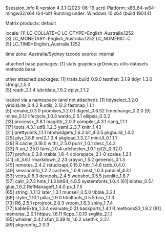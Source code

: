 $session_info
R version 4.3.1 (2023-06-16 ucrt)
Platform: x86_64-w64-mingw32/x64 (64-bit)
Running under: Windows 10 x64 (build 19044)

Matrix products: default


locale:
[1] LC_COLLATE=C                       LC_CTYPE=English_Australia.1252   
[3] LC_MONETARY=English_Australia.1252 LC_NUMERIC=C                      
[5] LC_TIME=English_Australia.1252    

time zone: Australia/Sydney
tzcode source: internal

attached base packages:
[1] stats     graphics  grDevices utils     datasets  methods   base     

other attached packages:
[1] traits.build_0.9.0 testthat_3.1.9     tidyr_1.3.0        stringr_1.5.0     
[5] readr_2.1.4        lubridate_1.9.2    dplyr_1.1.2       

loaded via a namespace (and not attached):
 [1] tidyselect_1.2.0  viridisLite_0.4.2 R.utils_2.12.2    fastmap_1.1.1    
 [5] remake_0.3.0      promises_1.2.0.1  digest_0.6.32     timechange_0.2.0 
 [9] mime_0.12         lifecycle_1.0.3   waldo_0.5.1       ellipsis_0.3.2   
[13] processx_3.8.1    magrittr_2.0.3    compiler_4.3.1    rlang_1.1.1      
[17] tools_4.3.1       utf8_1.2.3        yaml_2.3.7        knitr_1.43       
[21] prettyunits_1.1.1 htmlwidgets_1.6.2 bit_4.0.5         pkgbuild_1.4.2   
[25] plyr_1.8.8        xml2_1.3.4        pkgload_1.3.2.1   miniUI_0.1.1.1   
[29] R.cache_0.16.0    withr_2.5.0       purrr_1.0.1       desc_1.4.2       
[33] R.oo_1.25.0       fansi_1.0.4       urlchecker_1.0.1  git2r_0.32.0     
[37] profvis_0.3.8     xtable_1.8-4      colorspace_2.1-0  scales_1.2.1     
[41] cli_3.6.1         rmarkdown_2.23    crayon_1.5.2      generics_0.1.3   
[45] remotes_2.4.2     rstudioapi_0.15.0 httr_1.4.6        tzdb_0.4.0       
[49] sessioninfo_1.2.2 cachem_1.0.8      rvest_1.0.3       parallel_4.3.1   
[53] vctrs_0.6.3       devtools_2.4.5    webshot_0.5.5     jsonlite_1.8.7   
[57] callr_3.7.3       hms_1.1.3         bit64_4.0.5       systemfonts_1.0.4
[61] bibtex_0.5.1      glue_1.6.2        RefManageR_1.4.0  ps_1.7.5         
[65] stringi_1.7.12    later_1.3.1       munsell_0.5.0     tibble_3.2.1     
[69] styler_1.10.1     pillar_1.9.0      htmltools_0.5.5   brio_1.1.3       
[73] R6_2.5.1          rprojroot_2.0.3   vroom_1.6.3       shiny_1.7.4      
[77] kableExtra_1.3.4  evaluate_0.21     backports_1.4.1   R.methodsS3_1.8.2
[81] memoise_2.0.1     httpuv_1.6.11     Rcpp_1.0.10       svglite_2.1.1    
[85] whisker_0.4.1     xfun_0.39         fs_1.6.2          usethis_2.2.1    
[89] pkgconfig_2.0.3  


